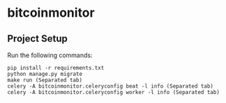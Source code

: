 # bitcoinmonitor

## Project Setup

Run the following commands:
```
pip install -r requirements.txt
python manage.py migrate
make run (Separated tab)
celery -A bitcoinmonitor.celeryconfig beat -l info (Separated tab)
celery -A bitcoinmonitor.celeryconfig worker -l info (Separated tab)
```
